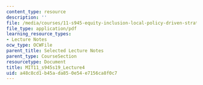 ```yaml
---
content_type: resource
description: ''
file: /media/courses/11-s945-equity-inclusion-local-policy-driven-strategies-for-economic-development-the-just-city-spring-2019/a48c8cd1b45ada850e54e7156ca8f0c7_MIT11_s945s19_Lecture4.pdf
file_type: application/pdf
learning_resource_types:
- Lecture Notes
ocw_type: OCWFile
parent_title: Selected Lecture Notes
parent_type: CourseSection
resourcetype: Document
title: MIT11_s945s19_Lecture4
uid: a48c8cd1-b45a-da85-0e54-e7156ca8f0c7
---
```

